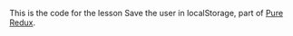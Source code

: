 This is the code for the lesson Save the user in localStorage, part of [Pure Redux](https://daveceddia.com/pure-redux/).
